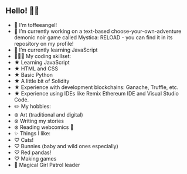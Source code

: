 ## Hello! 👋🏻

- 🧋 I'm toffeeangel!
- 🔭 I’m currently working on a text-based choose-your-own-adventure demonic noir game called Mystica: RELOAD - you can find it in its repository on my profile!
- 🌱 I’m currently learning JavaScript
- 👩🏻‍💻 My coding skillset:
- ★ Learning JavaScript
- ★ HTML and CSS
- ★ Basic Python
- ★ A little bit of Solidity
- ★ Experience with development blockchains: Ganache, Truffle, etc.
- ★ Experience using IDEs like Remix Ethereum IDE and Visual Studio Code.
- ✏️ My hobbies:
- ⊛ Art (traditional and digital)
- ⊛ Writing my stories
- ⊛ Reading webcomics 🦇
- ✨ Things I like:
- ♡ Cats!
- ♡ Bunnies (baby and wild ones especially)
- ♡ Red pandas!
- ♡ Making games
- 🫧 Magical Girl Patrol leader
